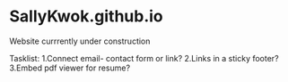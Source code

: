 # SallyKwok.github.io

Website currrently under construction

Tasklist:
1.Connect email- contact form or link?
2.Links in a sticky footer?
3.Embed pdf viewer for resume?
